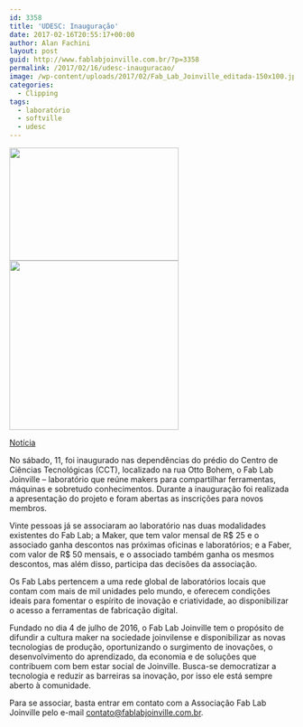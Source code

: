 ```yaml
---
id: 3358
title: 'UDESC: Inauguração'
date: 2017-02-16T20:55:17+00:00
author: Alan Fachini
layout: post
guid: http://www.fablabjoinville.com.br/?p=3358
permalink: /2017/02/16/udesc-inauguracao/
image: /wp-content/uploads/2017/02/Fab_Lab_Joinville_editada-150x100.jpg
categories:
  - Clipping
tags:
  - laboratório
  - softville
  - udesc
---
```

<img class="alignnone size-medium wp-image-3359" src="http://www.fablabjoinville.com.br/wp-content/uploads/2017/02/Fab_Lab_Joinville_editada-300x200.jpg" alt="" width="300" height="200" srcset="http://www.fablabjoinville.com.br/wp-content/uploads/2017/02/Fab_Lab_Joinville_editada-300x200.jpg 300w, http://www.fablabjoinville.com.br/wp-content/uploads/2017/02/Fab_Lab_Joinville_editada-768x512.jpg 768w, http://www.fablabjoinville.com.br/wp-content/uploads/2017/02/Fab_Lab_Joinville_editada-150x100.jpg 150w, http://www.fablabjoinville.com.br/wp-content/uploads/2017/02/Fab_Lab_Joinville_editada.jpg 930w" sizes="(max-width: 300px) 100vw, 300px" />

<img class="alignnone size-medium wp-image-3360" src="http://www.fablabjoinville.com.br/wp-content/uploads/2017/02/16730591_1851931081740963_2980657419860111070_n-300x300.jpg" alt="" width="300" height="300" srcset="http://www.fablabjoinville.com.br/wp-content/uploads/2017/02/16730591_1851931081740963_2980657419860111070_n-300x300.jpg 300w, http://www.fablabjoinville.com.br/wp-content/uploads/2017/02/16730591_1851931081740963_2980657419860111070_n-150x150.jpg 150w, http://www.fablabjoinville.com.br/wp-content/uploads/2017/02/16730591_1851931081740963_2980657419860111070_n-768x768.jpg 768w, http://www.fablabjoinville.com.br/wp-content/uploads/2017/02/16730591_1851931081740963_2980657419860111070_n.jpg 960w" sizes="(max-width: 300px) 100vw, 300px" />

[Notícia](http://www.cct.udesc.br/?idNoticia=17377)

No sábado, 11, foi inaugurado nas dependências do prédio do Centro de Ciências Tecnológicas (CCT), localizado na rua Otto Bohem, o Fab Lab Joinville – laboratório que reúne makers para compartilhar ferramentas, máquinas e sobretudo conhecimentos. Durante a inauguração foi realizada a apresentação do projeto e foram abertas as inscrições para novos membros.

Vinte pessoas já se associaram ao laboratório nas duas modalidades existentes do Fab Lab; a Maker, que tem valor mensal de R$ 25 e o associado ganha descontos nas próximas oficinas e laboratórios; e a Faber, com valor de R$ 50 mensais, e o associado também ganha os mesmos descontos, mas além disso, participa das decisões da associação.

Os Fab Labs pertencem a uma rede global de laboratórios locais que contam com mais de mil unidades pelo mundo, e oferecem condições ideais para fomentar o espírito de inovação e criatividade, ao disponibilizar o acesso a ferramentas de fabricação digital.

Fundado no dia 4 de julho de 2016, o Fab Lab Joinville tem o propósito de difundir a cultura maker na sociedade joinvilense e disponibilizar as novas tecnologias de produção, oportunizando o surgimento de inovações, o desenvolvimento do aprendizado, da economia e de soluções que contribuem com bem estar social de Joinville. Busca-se democratizar a tecnologia e reduzir as barreiras sa inovação, por isso ele está sempre aberto à comunidade.

Para se associar, basta entrar em contato com a Associação Fab Lab Joinville pelo e-mail contato@fablabjoinville.com.br.